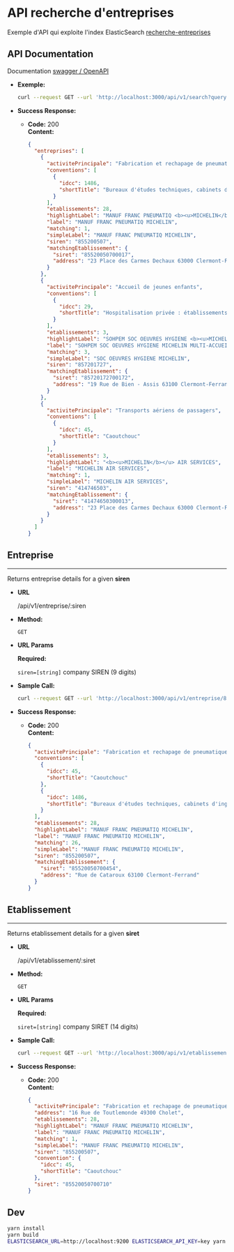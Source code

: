 # API recherche d'entreprises

Exemple d'API qui exploite l'index ElasticSearch [recherche-entreprises](https://github.com/socialgouv/recherche-entreprises)

## API Documentation

Documentation [swagger / OpenAPI](./openapi.yaml)

- **Exemple:**

  ```sh
  curl --request GET --url 'http://localhost:3000/api/v1/search?query=michelin&address=clermont&limit=3&open=false'
  ```

- **Success Response:**

  - **Code:** 200 <br />
    **Content:**

    ```json
    {
      "entreprises": [
        {
          "activitePrincipale": "Fabrication et rechapage de pneumatiques",
          "conventions": [
            {
              "idcc": 1486,
              "shortTitle": "Bureaux d'études techniques, cabinets d'ingénieurs-conseils et sociétés de conseils"
            }
          ],
          "etablissements": 28,
          "highlightLabel": "MANUF FRANC PNEUMATIQ <b><u>MICHELIN</b></u>",
          "label": "MANUF FRANC PNEUMATIQ MICHELIN",
          "matching": 1,
          "simpleLabel": "MANUF FRANC PNEUMATIQ MICHELIN",
          "siren": "855200507",
          "matchingEtablissement": {
            "siret": "85520050700017",
            "address": "23 Place des Carmes Dechaux 63000 Clermont-Ferrand"
          }
        },
        {
          "activitePrincipale": "Accueil de jeunes enfants",
          "conventions": [
            {
              "idcc": 29,
              "shortTitle": "Hospitalisation privée : établissements privés d'hospitalisation, de soins, de cure et de garde à but non lucratif (FEHAP)"
            }
          ],
          "etablissements": 3,
          "highlightLabel": "SOHPEM SOC OEUVRES HYGIENE <b><u>MICHELIN</b></u> MULTI-ACCUEIL LES 3 RECRES",
          "label": "SOHPEM SOC OEUVRES HYGIENE MICHELIN MULTI-ACCUEIL LES 3 RECRES",
          "matching": 3,
          "simpleLabel": "SOC OEUVRES HYGIENE MICHELIN",
          "siren": "857201727",
          "matchingEtablissement": {
            "siret": "85720172700172",
            "address": "19 Rue de Bien - Assis 63100 Clermont-Ferrand"
          }
        },
        {
          "activitePrincipale": "Transports aériens de passagers",
          "conventions": [
            {
              "idcc": 45,
              "shortTitle": "Caoutchouc"
            }
          ],
          "etablissements": 3,
          "highlightLabel": "<b><u>MICHELIN</b></u> AIR SERVICES",
          "label": "MICHELIN AIR SERVICES",
          "matching": 1,
          "simpleLabel": "MICHELIN AIR SERVICES",
          "siren": "414746503",
          "matchingEtablissement": {
            "siret": "41474650300013",
            "address": "23 Place des Carmes Dechaux 63000 Clermont-Ferrand"
          }
        }
      ]
    }
    ```

## **Entreprise**

---

Returns entreprise details for a given **siren**

- **URL**

  /api/v1/entreprise/:siren

- **Method:**

  `GET`

- **URL Params**

  **Required:**

  `siren=[string]` company SIREN (9 digits)

- **Sample Call:**

  ```sh
  curl --request GET --url 'http://localhost:3000/api/v1/entreprise/855200507'
  ```

- **Success Response:**

  - **Code:** 200 <br />
    **Content:**

    ```json
    {
      "activitePrincipale": "Fabrication et rechapage de pneumatiques",
      "conventions": [
        {
          "idcc": 45,
          "shortTitle": "Caoutchouc"
        },
        {
          "idcc": 1486,
          "shortTitle": "Bureaux d'études techniques, cabinets d'ingénieurs-conseils et sociétés de conseils"
        }
      ],
      "etablissements": 28,
      "highlightLabel": "MANUF FRANC PNEUMATIQ MICHELIN",
      "label": "MANUF FRANC PNEUMATIQ MICHELIN",
      "matching": 26,
      "simpleLabel": "MANUF FRANC PNEUMATIQ MICHELIN",
      "siren": "855200507",
      "matchingEtablissement": {
        "siret": "85520050700454",
        "address": "Rue de Cataroux 63100 Clermont-Ferrand"
      }
    }
    ```

## **Etablissement**

---

Returns etablissement details for a given **siret**

- **URL**

  /api/v1/etablissement/:siret

- **Method:**

  `GET`

- **URL Params**

  **Required:**

  `siret=[string]` company SIRET (14 digits)

- **Sample Call:**

  ```sh
  curl --request GET --url 'http://localhost:3000/api/v1/etablissement/85520050700710'
  ```

- **Success Response:**

  - **Code:** 200 <br />
    **Content:**

    ```json
    {
      "activitePrincipale": "Fabrication et rechapage de pneumatiques",
      "address": "16 Rue de Toutlemonde 49300 Cholet",
      "etablissements": 28,
      "highlightLabel": "MANUF FRANC PNEUMATIQ MICHELIN",
      "label": "MANUF FRANC PNEUMATIQ MICHELIN",
      "matching": 1,
      "simpleLabel": "MANUF FRANC PNEUMATIQ MICHELIN",
      "siren": "855200507",
      "convention": {
        "idcc": 45,
        "shortTitle": "Caoutchouc"
      },
      "siret": "85520050700710"
    }
    ```

## Dev

```sh
yarn install
yarn build
ELASTICSEARCH_URL=http://localhost:9200 ELASTICSEARCH_API_KEY=key yarn start
```
